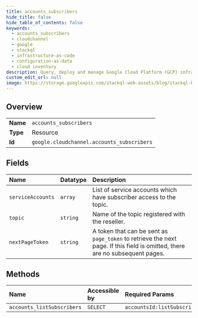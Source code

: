 ```yaml
---
title: accounts_subscribers
hide_title: false
hide_table_of_contents: false
keywords:
  - accounts_subscribers
  - cloudchannel
  - google    
  - stackql
  - infrastructure-as-code
  - configuration-as-data
  - cloud inventory
description: Query, deploy and manage Google Cloud Platform (GCP) infrastructure and resources using SQL
custom_edit_url: null
image: https://storage.googleapis.com/stackql-web-assets/blog/stackql-blog-post-featured-image.png
---
```

  
    

## Overview
<table><tbody>
<tr><td><b>Name</b></td><td><code>accounts_subscribers</code></td></tr>
<tr><td><b>Type</b></td><td>Resource</td></tr>
<tr><td><b>Id</b></td><td><code>google.cloudchannel.accounts_subscribers</code></td></tr>
</tbody></table>

## Fields
| Name | Datatype | Description |
|:-----|:---------|:------------|
| `serviceAccounts` | `array` | List of service accounts which have subscriber access to the topic. |
| `topic` | `string` | Name of the topic registered with the reseller. |
| `nextPageToken` | `string` | A token that can be sent as `page_token` to retrieve the next page. If this field is omitted, there are no subsequent pages. |
## Methods
| Name | Accessible by | Required Params |
|:-----|:--------------|:----------------|
| `accounts_listSubscribers` | `SELECT` | `accountsId:listSubscribers` |
